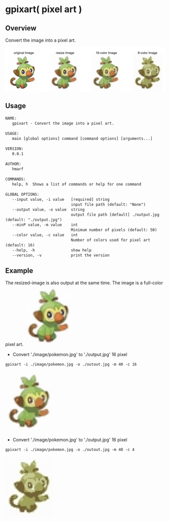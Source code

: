 # gpixart( pixel art )
## Overview
Convert the image into a pixel art.

<img src="https://github.com/hmarf/gpixart/blob/master/img/summaryImage.png?raw=true" width="700px">

## Usage

```
NAME:
   gpixart - Convert the image into a pixel art.

USAGE:
   main [global options] command [command options] [arguments...]

VERSION:
   0.0.1

AUTHOR:
   hmarf

COMMANDS:
   help, h  Shows a list of commands or help for one command

GLOBAL OPTIONS:
   --input value, -i value   [required] string
                             input file path (default: "None")
   --output value, -o value  string
                             output file path [default] ./output.jpg (default: "./output.jpg")
   --minP value, -m value    int
                             Minimum number of pixels (default: 50)
   --color value, -c value   int
                             Number of colors used for pixel art (default: 16)
   --help, -h                show help
   --version, -v             print the version
```

## Example
The resized-image is also output at the same time. The image is a full-color pixel art.
<img src="https://github.com/hmarf/gpixart/blob/master/img/resize.png?raw=true" width="150px">

- Convert './image/pokemon.jpg' to './output.jpg' 16 pixel
```
gpixart -i ./image/pokemon.jpg -o ./outout.jpg -m 40 -c 16
```
<img src="https://github.com/hmarf/gpixart/blob/master/img/16color.png?raw=true" width="150px">

- Convert './image/pokemon.jpg' to './output.jpg' 16 pixel
```
gpixart -i ./image/pokemon.jpg -o ./outout.jpg -m 40 -c 4
```
<img src="https://github.com/hmarf/gpixart/blob/master/img/4color.png?raw=true" width="150px">

